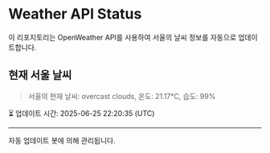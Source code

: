 
# Weather API Status

이 리포지토리는 OpenWeather API를 사용하여 서울의 날씨 정보를 자동으로 업데이트합니다.

## 현재 서울 날씨
> 서울의 현재 날씨: overcast clouds, 온도: 21.17°C, 습도: 99%

⏳ 업데이트 시간: 2025-06-25 22:20:35 (UTC)

---
자동 업데이트 봇에 의해 관리됩니다.
